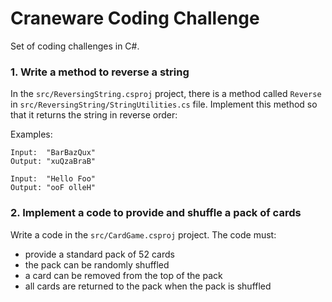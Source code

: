 # Craneware Coding Challenge

Set of coding challenges in C#.

### 1. Write a method to reverse a string

In the `src/ReversingString.csproj` project, there is a method called `Reverse` in `src/ReversingString/StringUtilities.cs` file. Implement this method so that it returns the string in reverse order:

Examples:
```
Input:  "BarBazQux"
Output: "xuQzaBraB"
```

```
Input:  "Hello Foo"
Output: "ooF olleH"
```

### 2. Implement a code to provide and shuffle a pack of cards

Write a code in the `src/CardGame.csproj` project. The code must:

- provide a standard pack of 52 cards
- the pack can be randomly shuffled
- a card can be removed from the top of the pack
- all cards are returned to the pack when the pack is shuffled
